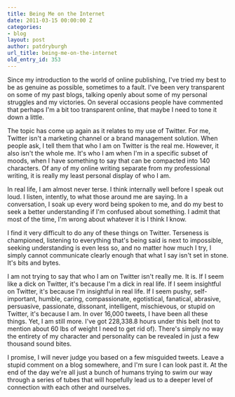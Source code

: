 ```yaml
---
title: Being Me on the Internet
date: 2011-03-15 00:00:00 Z
categories:
- blog
layout: post
author: patdryburgh
url_title: being-me-on-the-internet
old_entry_id: 353
---
```


Since my introduction to the world of online publishing, I've tried my best to be as genuine as possible, sometimes to a fault. I've been very transparent on some of my past blogs, talking openly about some of my personal struggles and my victories. On several occasions people have commented that perhaps I'm a bit too transparent online, that maybe I need to tone it down a little.

The topic has come up again as it relates to my use of Twitter. For me, Twitter isn't a marketing channel or a brand management solution. When people ask, I tell them that who I am on Twitter is the real me. However, it also isn't the whole me. It's who I am when I'm in a specific subset of moods, when I have something to say that can be compacted into 140 characters. Of any of my online writing separate from my professional writing, it is really my least personal display of who I am. 

In real life, I am almost never terse. I think internally well before I speak out loud. I listen, intently, to what those around me are saying. In a conversation, I soak up every word being spoken to me, and do my best to seek a better understanding if I'm confused about something. I admit that most of the time, I'm wrong about whatever it is I think I know.

I find it very difficult to do any of these things on Twitter. Terseness is championed, listening to everything that's being said is next to impossible, seeking understanding is even less so, and no matter how much I try, I simply cannot communicate clearly enough that what I say isn't set in stone. It's bits and bytes.

I am not trying to say that who I am on Twitter isn't really me. It is. If I seem like a dick on Twitter, it's because I'm a dick in real life. If I seem insightful on Twitter, it's because I'm insightful in real life. If I seem pushy, self-important, humble, caring, compassionate, egotistical, fanatical, abrasive, persuasive, passionate, dissonant, intelligent, mischievous, or stupid on Twitter, it's because I am. In over 16,000 tweets, I have been all these things. Yet, I am still more. I've got 228,338.8 hours under this belt (not to mention about 60 lbs of weight I need to get rid of). There's simply no way the entirety of my character and personality can be revealed in just a few thousand sound bites.

I promise, I will never judge you based on a few misguided tweets. Leave a stupid comment on a blog somewhere, and I'm sure I can look past it. At the end of the day we're all just a bunch of humans trying to swim our way through a series of tubes that will hopefully lead us to a deeper level of connection with each other and ourselves.